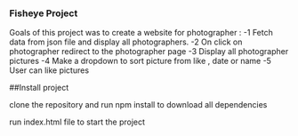 ### Fisheye Project
Goals of this project was to create a website for photographer : 
-1 Fetch data from json file and display all photographers.
-2 On click on photographer redirect to the photographer page 
-3 Display all photographer pictures 
-4 Make a dropdown to sort picture from like , date or name
-5 User can like pictures

##Install project

clone the repository and run npm install to download all dependencies

run index.html file to start the project

